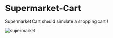 # Supermarket-Cart
Supermarket Cart should simulate a shopping cart ! 
<br>

![supermarket](https://user-images.githubusercontent.com/8513106/144716069-30ad0729-b132-40c4-94c4-0bcf8792c4f4.png)
